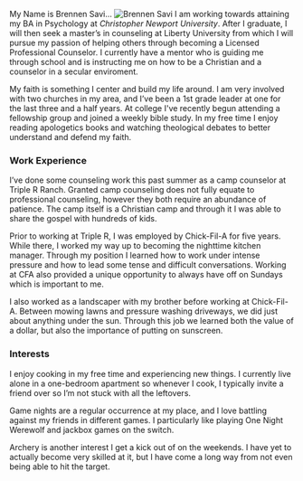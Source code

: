 My Name is Brennen Savi...
![Brennen Savi](https://brenanabread99.github.io/Brenanabread/images/ProfileImage3.jpg)
 I am working towards attaining my BA in Psychology at _Christopher Newport University_. After I graduate, I will then seek a master’s in counseling at Liberty University from which I will pursue my passion of helping others through becoming a Licensed Professional Counselor. I currently have a mentor who is guiding me through school and is instructing me on how to be a Christian and a counselor in a secular enviroment.

My faith is something I center and build my life around. I am very involved with two churches in my area, and I’ve been a 1st grade leader at one for the last three and a half years. At college I've recently begun attending a fellowship group and joined a weekly bible study. In my free time I enjoy reading apologetics books and watching theological debates to better understand and defend my faith.

### Work Experience
I’ve done some counseling work this past summer as a camp counselor at Triple R Ranch. Granted camp counseling does not fully equate to professional counseling, however they both require an abundance of patience. The camp itself is a Christian camp and through it I was able to share the gospel with hundreds of kids.

Prior to working at Triple R, I was employed by Chick-Fil-A for five years. While there, I worked my way up to becoming the nighttime kitchen manager. Through my position I learned how to work under intense pressure and how to lead some tense and difficult conversations. Working at CFA also provided a unique opportunity to always have off on Sundays which is important to me.

I also worked as a landscaper with my brother before working at Chick-Fil-A. Between mowing lawns and pressure washing driveways, we did just about anything under the sun. Through this job we learned both the value of a dollar, but also the importance of putting on sunscreen.

### Interests
I enjoy cooking in my free time and experiencing new things. I currently live alone in a one-bedroom apartment so whenever I cook, I typically invite a friend over so I’m not stuck with all the leftovers.

Game nights are a regular occurrence at my place, and I love battling against my friends in different games. I particularly like playing One Night Werewolf and jackbox games on the switch. 

Archery is another interest I get a kick out of on the weekends. I have yet to actually become very skilled at it, but I have come a long way from not even being able to hit the target.
